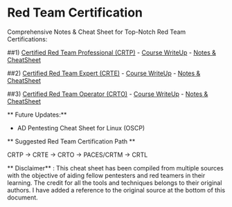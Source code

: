 # Red Team Certification 

Comprehensive Notes & Cheat Sheet for Top-Notch Red Team Certifications:

##1) [Certified Red Team Professional (CRTP)](https://www.alteredsecurity.com/adlab)
	- [Course WriteUp](https://www.organicsecurity.in/2022/08/crtp-by-pentester-academy-detailed.html)
	- [Notes & CheatSheet](https://github.com/0xn1k5/Red-Teaming/blob/main/Red%20Team%20Certifications%20-%20Notes%20%26%20Cheat%20Sheets/CRTP%20-%20Notes%20%26%20Cheat%20Sheet.md)

##2) [Certified Red Team Expert (CRTE)](https://www.alteredsecurity.com/redteamlab)
	- [Course WriteUp](https://www.organicsecurity.in/2023/02/crte-by-altered-security-detailed-review.html) 
	- [Notes & CheatSheet](https://github.com/0xn1k5/Red-Teaming/blob/main/Red%20Team%20Certifications%20-%20Notes%20%26%20Cheat%20Sheets/CRTE%20-%20Notes%20%26%20Cheat%20Sheet.md)

##3) [Certified Red Team Operator (CRTO)](https://training.zeropointsecurity.co.uk/courses/red-team-ops)
	- [Course WriteUp](https://www.organicsecurity.in/2022/12/crto-red-team-operator-detailed-review.html)
	- [Notes & CheatSheet](https://github.com/0xn1k5/Red-Teaming/blob/main/Red%20Team%20Certifications%20-%20Notes%20%26%20Cheat%20Sheets/CRTO%20-%20Notes%20%26%20Cheat%20Sheet.md)

** Future Updates:**

- AD Pentesting Cheat Sheet for Linux (OSCP)

** Suggested Red Team Certification Path **

CRTP -> CRTE -> CRTO -> PACES/CRTM -> CRTL

** Disclaimer** : This cheat sheet has been compiled from multiple sources with the objective of aiding fellow pentesters and red teamers in their learning. The credit for all the tools and techniques belongs to their original authors. I have added a reference to the original source at the bottom of this document.  


